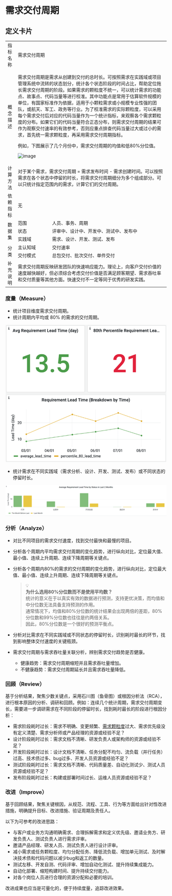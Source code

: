 # 需求交付周期

## 定义卡片

<table>
  <tr>
    <td>指标名称</td><td colspan=2>需求交付周期</td>
  </tr>
  <tr>
    <td>概念描述</td><td colspan=2>
      <p>需求交付周期是需求从创建到交付的总时长。可按照需求在实践域或项目管理系统中流转的状态划分，统计各个状态阶段的时间占比，帮助定位拖长需求交付周期的阶段。如果需求的颗粒度不统一，可以统计需求的功能点、故事点、代码当量等进行校准。其中功能点是常用于估算软件规模的单位，有国家标准作为依据，适用于小颗粒需求或小规模专业性强的团队，或航天、军工、政务等行业。为了校准需求的实际颗粒度，可以采用每个需求交付后对应的代码当量作为一个统计指标，来观察各个需求颗粒度的分布。如果它们的代码当量符合正态分布，则需求交付周期的结果可作为观察交付速率的有效参考，否则应重点排查代码当量过大或过小的需求，首先统一需求颗粒度，再采用需求交付周期指标。</p>
    <p>例如，下图展示了几个月份中，需求交付周期的均值和低80%分位值。</p>

![image](https://user-images.githubusercontent.com/592493/147876210-e897227e-4119-441c-b58e-edb7abaf6346.png)
    </td>
  </tr>
  <tr>
    <td>计算方法</td><td colspan=2>对于某个需求，需求交付周期 = 需求发布时间 - 需求创建时间。可以按照需求在各个状态中停留的时长，将需求交付周期细分为多个组成部分。可以只统计指定范围内的需求，计算它们的交付周期。</td>
  </tr>
  <tr>
    <td>依赖指标</td><td colspan=2>无</td>
  </tr>
  <tr>
    <td rowspan=3>数据集</td><td>范围</td><td>人员、事务、周期</td>
  </tr>
  <tr>
    <td>状态</td><td>评审中、设计中、开发中、测试中、发布中</td>
  </tr>
  <tr>
    <td>实践域</td><td>需求、设计、开发、测试、发布</td>
  </tr>
  <tr>
    <td rowspan=2>分类</td>
      <td>主认知域</td><td>交付速率</td>
  </tr>
  <tr>
    <td>交付模式</td><td>总包交付、批次交付、单件交付</td>
  </tr>
  <tr>
    <td>补充说明</td><td colspan=2>需求交付周期反映研发团队的快速响应能力。理论上，向客户交付价值的速度越快越好，但必须综合考虑交付价值是否满足顾客期望、需求吞吐率和交付质量等其他方面。快速交付不一定等同于优秀的研发实践。</td>
  </tr>
</table>

### 度量（Measure）

* 统计项目维度需求交付周期。
* 统计周期内平均或 80% 的需求的交付周期。

![](/.gitbook/assets/xu-qiu-jiao-fu-zhou-qi-1.png)

* 统计需求在不同实践域（需求分析、设计、开发、测试、发布）或不同状态的停留时长。

![](/.gitbook/assets/xu-qiu-jiao-fu-zhou-qi-2.png)



### 分析（Analyze）

* 对比不同项目的需求交付速度，找到交付最快和最慢的项目。
* 分析各个周期内平均需求交付周期的变化趋势，进行纵向对比，定位最大值、最小值、连续上升周期、连续下降周期等关键点。
*   分析各个周期内80%的需求的交付周期的变化趋势，进行纵向对比，定位最大值、最小值、连续上升周期、连续下降周期等关键点。

    > 💡\
    > **为什么选用80%分位数而不是使用平均数？**\
    > 统计的意义在于以真实有效的数据进行预测，支持更优决策，而均值和中分位数无法具备支持预测的作用。\
    > 通常情况下，均值和80%分位数的统计结果会出现两倍的差距，80%分位数和99%分位数也往往是约两倍关系。\
    > 因此，80%分位数是一个很好的预测平衡点。
* 分析对比需求在不同实践域或不同状态的停留时长，识别耗时最长的环节，找到影响整体交付速度的关键瓶颈。
* 需求交付周期与需求吞吐量关联分析，辨别需求交付趋势是否健康。
  * 健康趋势：需求交付周期缩短并且需求吞吐量增加。
  * 不健康趋势：需求交付周期延长并且需求吞吐量降低。

### 回顾（Review）

基于分析结果，聚焦少数关键点，采用石川图（鱼骨图）或根因分析法（RCA），进行根本原因的分析、调研和回顾。例如：连续几个统计周期，需求交付周期变长，需要进一步调研需求在不同阶段的停留时长，找到耗时最长的阶段进行根因分析：

* 需求阶段耗时过长：需求不明确、变更频繁、[需求颗粒度](metric-index.md#xu-qiu-ke-li-du)过大、需求优先级没有定义清楚、需求分析师或产品经理的资源或经验不足？
* 设计阶段耗时过长：需求文档不清晰、研发负责人或架构师的资源或经验不足？
* 开发阶段耗时过长：设计文档不清晰、任务分配不均匀、流负载（并行任务）过高、技术债过多、bug过多、开发人员资源或经验不足？
* 测试阶段耗时过长：需求文档不清晰、代码质量差、自动化测试少、测试人员资源或经验不足？
* 发布阶段耗时过长：构建或部署时间过长、运维人员资源或经验不足？

### 改进（Improve）

基于回顾结果，聚焦关键根因，从规范、流程、工具、行为等方面给出针对性改进措施，明确提升目标、改进措施、验证周期及责任人。

以下为可参考的改进思路：

* 与客户或业务方沟通明确需求、合理拆解需求和定义优先级、邀请业务方、研发负责人、测试负责人进行需求评审。
* 邀请产品经理、研发人员、测试负责人进行设计评审。
* 减小需求或任务颗粒度、均匀分配任务、降低流负载、增加单元测试、及时解决技术债和代码问题以减少bug和返工的数量。
* 测试左移、开发自测、代码评审、增加自动化测试、提升持续集成能力。
* 自动化部署、缩短构建时间、提升持续交付能力。
* 对各个岗位人员进行合理的资源分配和必要的培训。

改进成果也应当是可量化的，便于持续度量，追踪改进效果。
